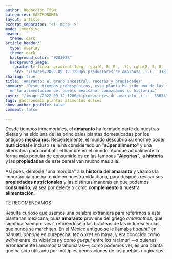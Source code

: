 ```yaml
---
author: Redacción TYSM
categories: GASTRONOMIA
layout: article
excerpt_separator: "<!--more-->"
mode: immersive
header:
  theme: dark
article_header:
  type: overlay
  theme: dark
  background_color: "#203028"
  background_image:
    gradient: linear-gradient(1deg, rgba(0, 0, 0 , .7), rgba(8, 3, 8, .9))
    src: "/images/2022-09-12-1280px-productores_de_amaranto_-i-i-_-33833123631.jpeg"
sharing: true
title: 'Amaranto: el grano ancestral, recetas y propiedades'
summary: 'Desde tiempos prehispánicos, esta planta ha sido una de las más importantes
  en la alimentación del pueblo mexicano: conozcamos su historia…'
cover: "/images/2022-09-12-1280px-productores_de_amaranto_-i-i-_-33833123631.jpeg"
tags: gastronomia plantas alimentos dulces
show_author_profile: false
comment: false

---
```

Desde tiempos inmemoriales, el **amaranto** ha formado parte de nuestras dietas y ha sido una de las principales plantas domesticadas por los antiguos **mexicanos**. Recientemente, el mundo descubrió su enorme poder **nutricional** e incluso se le ha considerado un "**súper alimento**" y una alternativa para combatir el hambre en el mundo. Aunque actualmente la forma más popular de consumirlo es en las famosas "**Alegrías**", la **historia** y las **propiedades** de este cereal van mucho más allá.

Así pues, démosle "una mordida" a la **historia** del **amaranto** y veamos la importancia que ha tenido en nuestra vida diaria, para después revisar sus **propiedades nutricionales** y las distintas maneras en que podemos **consumirlo**, ya sea por deleite o como **complemento** a nuestra **alimentación**.

TE RECOMENDAMOS:

Resulta curioso que usemos una palabra extranjera para referirnos a esta planta tan mexicana, pues **amaranto** proviene del griego _amaranthos_, que significa 'siempre viva', refiriéndose a las bracteas de las inflorescencias, que nunca se marchitan. En el México antiguo se le llamaba _huauhtli_ en náhuatl, _ahparie_ en purépecha, _tez_ o _xtes_ en maya, y era conocido como _wa’ve_ entre los wixáricas y como _guegui_ entre los rarámuri —a quienes erróneamente llamamos tarahumaras—; como podemos ver, es una planta que ha sido utilizada por múltiples generaciones de los pueblos originarios.